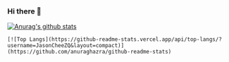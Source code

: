 ### Hi there 👋

<!--
**JasonCheeZQ/JasonCheeZQ** is a ✨ _special_ ✨ repository because its `README.md` (this file) appears on your GitHub profile.

Here are some ideas to get you started:

- 🔭 I’m currently working on ...
- 🌱 I’m currently learning ...
- 👯 I’m looking to collaborate on ...
- 🤔 I’m looking for help with ...
- 💬 Ask me about ...
- 📫 How to reach me: ...
- 😄 Pronouns: ...
- ⚡ Fun fact: ...
-->

[![Anurag's github stats](https://github-readme-stats.vercel.app/api?username=JasonCheeZQ&show_icons=true)](https://github.com/anuraghazra/github-readme-stats)



```
[![Top Langs](https://github-readme-stats.vercel.app/api/top-langs/?username=JasonCheeZQ&layout=compact)](https://github.com/anuraghazra/github-readme-stats)
```

